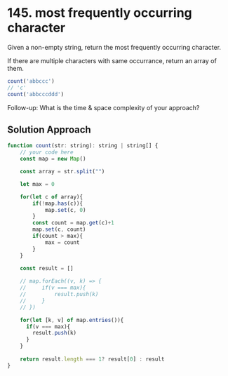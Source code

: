 # 145. most frequently occurring character

Given a non-empty string, return the most frequently occurring character.

If there are multiple characters with same occurrance, return an array of them.

```js
count('abbccc')
// 'c'
count('abbcccddd')
```

Follow-up: What is the time & space complexity of your approach?



## Solution Approach

```js
function count(str: string): string | string[] {
    // your code here
    const map = new Map()

    const array = str.split("")

    let max = 0

    for(let c of array){
        if(!map.has(c)){
            map.set(c, 0)
        }
        const count = map.get(c)+1
        map.set(c, count)
        if(count > max){
            max = count
        }
    }

    const result = []
    
    // map.forEach((v, k) => {
    //     if(v === max){
    //         result.push(k)
    //     }
    // })

    for(let [k, v] of map.entries()){
      if(v === max){
        result.push(k)
      }
    }
    
    return result.length === 1? result[0] : result
}
```

